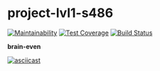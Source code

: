 # project-lvl1-s486

[![Maintainability](https://api.codeclimate.com/v1/badges/a99a88d28ad37a79dbf6/maintainability)](https://codeclimate.com/github/codeclimate/codeclimate/maintainability)
[![Test Coverage](https://api.codeclimate.com/v1/badges/a99a88d28ad37a79dbf6/test_coverage)](https://codeclimate.com/github/codeclimate/codeclimate/test_coverage)
[![Build Status](https://travis-ci.org/kudryavi/project-lvl1-s486.svg?branch=master)](https://travis-ci.org/kudryavi/project-lvl1-s486)

**brain-even**

[![asciicast](https://asciinema.org/a/LnFT35sLL9BQwUMvEIV4KI6Du.svg)](https://asciinema.org/a/LnFT35sLL9BQwUMvEIV4KI6Du)
